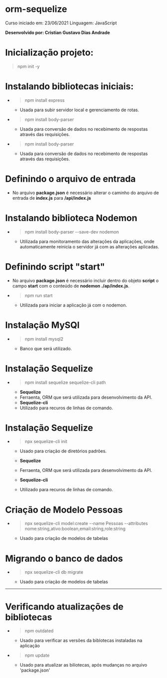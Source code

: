 # orm-sequelize

Curso iniciado em: 23/06/2021
Linguagem: JavaScript

**Desenvolvido por: Cristian Gustavo Dias Andrade**



# Inicialização projeto:
> npm init -y

# Instalando bibliotecas iniciais:

- > npm install express
     - Usada para subir servidor local e gerenciamento de rotas.

>
- > npm install body-parser
    - Usada para conversão de dados no recebimento de respostas através das requisições.

>
- > npm install body-parser
    - Usada para conversão de dados no recebimento de respostas através das requisições.

# Definindo o arquivo de entrada
 - No arquivo **package.json** é necessário alterar o caminho do arquivo de entrada de **index.js** para **/api/index.js**


 # Instalando biblioteca Nodemon

- > npm install body-parser --save-dev nodemon
    - Utilizada para monitoramento das alterações da aplicações, onde automaticamente reinicia o servidor já com as alterações aplicadas.

>

# Definindo script "start"
- No arquivo **package.json** é necessário incluir dentro do objeto **script** o campo **start** com o conteúdo de **nodemon ./ap/index.js**.

- > npm run start
    - Utilizada para iniciar a aplicação já com o nodemon.

>

# Instalação MySQl
- > npm install mysql2
    - Banco que será utilizado.

>

# Instalação Sequelize
- > npm install sequelize sequelize-cli path
    
    - **Sequelize** 
    - Ferraenta, ORM que será utilizada para desenvolvimento da API.
    - **Sequelize-cli**
    -  Utilizado para recuros de linhas de comando.

>

# Instalação Sequelize
- > npx sequelize-cli init
    - Usado para criação de diretórios padrões.

    - **Sequelize** 
    - Ferraenta, ORM que será utilizada para desenvolvimento da API.
    - **Sequelize-cli**
    -  Utilizado para recuros de linhas de comando.

>

# Criação de Modelo Pessoas
- > npx sequelize-cli model:create --name Pessoas --attributes nome:string,ativo:boolean,email:string,role:string

    - Usado para criação de modelos de tabelas

>

# Migrando o banco de dados
- > npx sequelize-cli db migrate

    - Usado para criação de modelos de tabelas

---
# Verificando atualizações de bibliotecas
- > npm outdated

    - Usado para verificar as versões da biblotecas instaladas na aplicação

- > npm update

    - Usado para atualizar as biliotecas, após mudanças no arquivo 'package.json'